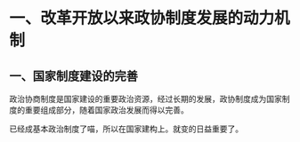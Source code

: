 # 一、改革开放以来政协制度发展的动力机制
## 一、国家制度建设的完善
政治协商制度是国家建设的重要政治资源，经过长期的发展，政协制度成为国家制度的重要组成部分，随着国家政治发展而得以完善。

已经成基本政治制度了喵，所以在国家建构上。就变的日益重要了。 

## 
